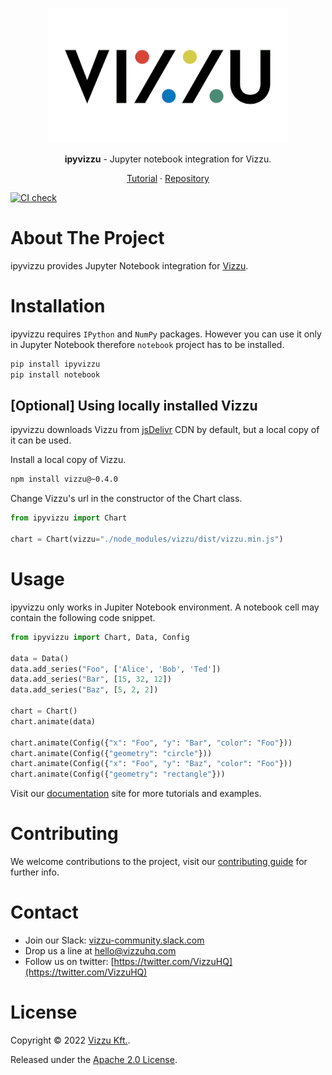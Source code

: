 <p align="center">
  <a href="https://github.com/vizzuhq/vizzu-lib">
    <img src="https://github.com/vizzuhq/vizzu-lib-doc/raw/main/docs/readme/infinite-60.gif" alt="Vizzu" />
  </a>
  <p align="center"><b>ipyvizzu</b> - Jupyter notebook integration for Vizzu.</p>
  <p align="center">
    <a href="https://vizzuhq.github.io/ipyvizzu/index.html">Tutorial</a>
    · <a href="https://github.com/vizzuhq/ipyvizzu">Repository</a>
  </p>
</p>

[![CI check](https://github.com/vizzuhq/ipyvizzu/actions/workflows/ci.yml/badge.svg?branch=main)](https://github.com/vizzuhq/ipyvizzu/actions/workflows/ci.yml)

# About The Project

ipyvizzu provides Jupyter Notebook integration for [Vizzu](https://github.com/vizzuhq/vizzu-lib).

# Installation

ipyvizzu requires `IPython` and `NumPy` packages.
However you can use it only in Jupyter Notebook therefore `notebook` project has to be installed.

```sh
pip install ipyvizzu
pip install notebook
```

## [Optional] Using locally installed Vizzu 

ipyvizzu downloads Vizzu from [jsDelivr](https://www.jsdelivr.com/package/npm/vizzu?version=~0.4.0) CDN by default,
but a local copy of it can be used.

Install a local copy of Vizzu.

```sh
npm install vizzu@~0.4.0
```

Change Vizzu's url in the constructor of the Chart class.

```python
from ipyvizzu import Chart

chart = Chart(vizzu="./node_modules/vizzu/dist/vizzu.min.js")
```

# Usage

ipyvizzu only works in Jupiter Notebook environment.
A notebook cell may contain the following code snippet.

```python
from ipyvizzu import Chart, Data, Config

data = Data()
data.add_series("Foo", ['Alice', 'Bob', 'Ted'])
data.add_series("Bar", [15, 32, 12])
data.add_series("Baz", [5, 2, 2])

chart = Chart()
chart.animate(data)

chart.animate(Config({"x": "Foo", "y": "Bar", "color": "Foo"}))
chart.animate(Config({"geometry": "circle"}))
chart.animate(Config({"x": "Foo", "y": "Baz", "color": "Foo"}))
chart.animate(Config({"geometry": "rectangle"}))
```

Visit our [documentation](https://vizzuhq.github.io/ipyvizzu/index.html) site for more tutorials and examples.

# Contributing

We welcome contributions to the project, visit our [contributing guide](https://github.com/vizzuhq/ipyvizzu/blob/main/CONTRIBUTING.md) for further info.

# Contact

* Join our Slack: [vizzu-community.slack.com](https://join.slack.com/t/vizzu-community/shared_invite/zt-w2nqhq44-2CCWL4o7qn2Ns1EFSf9kEg)
* Drop us a line at hello@vizzuhq.com
* Follow us on twitter: [https://twitter.com/VizzuHQ](https://twitter.com/VizzuHQ)

# License

Copyright © 2022 [Vizzu Kft.](https://vizzuhq.com).

Released under the [Apache 2.0 License](https://github.com/vizzuhq/ipyvizzu/blob/main/LICENSE).
